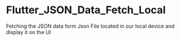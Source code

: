 # Flutter_JSON_Data_Fetch_Local
Fetching the JSON data form Json File located in our local device and display  it on the UI 
